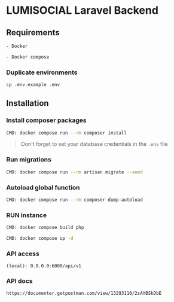 # LUMISOCIAL Laravel Backend

## Requirements

```bash 
- Docker
```

```bash
- Docker compose
```

### Duplicate environments

```bash
cp .env.example .env
```


## Installation

### Install composer packages

```bash
CMD: docker compose run --rm composer install
```


> Don't forget to set your database credentials in the `.env` file

### Run migrations

```bash
CMD: docker compose run --rm artisan migrate --seed
```

### Autoload global function

```bash
CMD: docker compose run --rm composer dump-autoload
```

### RUN instance

```bash
CMD: docker compose build php 
```

```bash
CMD: docker compose up -d 
```


### API access

```url
(local): 0.0.0.0:6000/api/v1
```

### API docs

```uri
https://documenter.getpostman.com/view/13293110/2sAYBSkDbE
```
